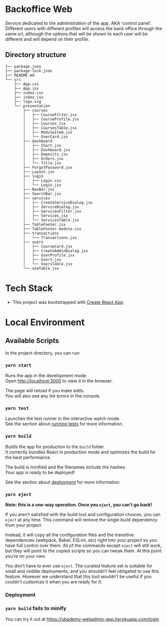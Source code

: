 # Backoffice Web

Service dedicated to the administration of the app, AKA 'control panel'.
Different users with different profiles will access the back office through the same url, although the options that will be shown to each user will be different and will depend on their profile.

## Directory structure

```tree
├── package.json
├── package-lock.json
├── README.md
└── src
    ├── App.css
    ├── App.jsx
    ├── index.css
    ├── index.jsx
    ├── logo.svg
    └── presentation
        ├── courses
        │   ├── CourseFilter.jsx
        │   ├── CourseProfile.jsx
        │   ├── Courses.jsx
        │   ├── CoursesTable.jsx
        │   ├── ModuleItem.jsx
        │   └── UserCard.jsx
        ├── dashboard
        │   ├── Chart.jsx
        │   ├── Dashboard.jsx
        │   ├── Deposits.jsx
        │   ├── Orders.jsx
        │   └── Title.jsx
        ├── ForgotPassword.jsx
        ├── Layout.jsx
        ├── login
        │   ├── Login.css
        │   └── Login.jsx
        ├── NavBar.jsx
        ├── SearchBar.jsx
        ├── services
        │   ├── CreateServiceDialog.jsx
        │   ├── ServiceDialog.jsx
        │   ├── ServicesFilter.jsx
        │   ├── Services.jsx
        │   └── ServicesTable.jsx
        ├── TableFooter.jsx
        ├── TableFooter.module.css
        ├── transactions
        │   └── Transactions.jsx
        ├── users
        │   ├── CourseCard.jsx
        │   ├── CreateAdminDialog.jsx
        │   ├── UserProfile.jsx
        │   ├── Users.jsx
        │   └── UsersTable.jsx
        └── useTable.jsx
```

# Tech Stack

* This project was bootstrapped with [Create React App](https://github.com/facebook/create-react-app).

# Local Environment

## Available Scripts

In the project directory, you can run:

### `yarn start`

Runs the app in the development mode.\
Open [http://localhost:3000](http://localhost:3000) to view it in the browser.

The page will reload if you make edits.\
You will also see any lint errors in the console.

### `yarn test`

Launches the test runner in the interactive watch mode.\
See the section about [running tests](https://facebook.github.io/create-react-app/docs/running-tests) for more information.

### `yarn build`

Builds the app for production to the `build` folder.\
It correctly bundles React in production mode and optimizes the build for the best performance.

The build is minified and the filenames include the hashes.\
Your app is ready to be deployed!

See the section about [deployment](https://facebook.github.io/create-react-app/docs/deployment) for more information.

### `yarn eject`

**Note: this is a one-way operation. Once you `eject`, you can’t go back!**

If you aren’t satisfied with the build tool and configuration choices, you can `eject` at any time. This command will remove the single build dependency from your project.

Instead, it will copy all the configuration files and the transitive dependencies (webpack, Babel, ESLint, etc) right into your project so you have full control over them. All of the commands except `eject` will still work, but they will point to the copied scripts so you can tweak them. At this point you’re on your own.

You don’t have to ever use `eject`. The curated feature set is suitable for small and middle deployments, and you shouldn’t feel obligated to use this feature. However we understand that this tool wouldn’t be useful if you couldn’t customize it when you are ready for it.


### Deployment

### `yarn build` fails to minify

You can try it out at <https://ubademy-webadmin-app.herokuapp.com/login>
